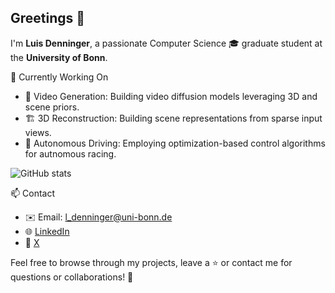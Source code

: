 ## Greetings 👋

I'm **Luis Denninger**, a passionate Computer Science 🎓 graduate student at the **University of Bonn**.

🔭 Currently Working On
- 🎥 Video Generation: Building video diffusion models leveraging 3D and scene priors.
- 🏗️ 3D Reconstruction: Building scene representations from sparse input views.
- 🚗 Autonomous Driving: Employing optimization-based control algorithms for autnomous racing.

![GitHub stats](https://github-readme-stats.vercel.app/api?username=LDenninger&include_all_commits=true&show_icons=true&theme=radical)

📫 Contact
- ✉️ Email: l_denninger@uni-bonn.de
- 🌐 [LinkedIn](https://www.linkedin.com/in/luis-denninger-5179a552/)
- 📣 [X](https://x.com/luisdenninger?s=21)

Feel free to browse through my projects, leave a ⭐ or contact me for questions or collaborations! 🚀
